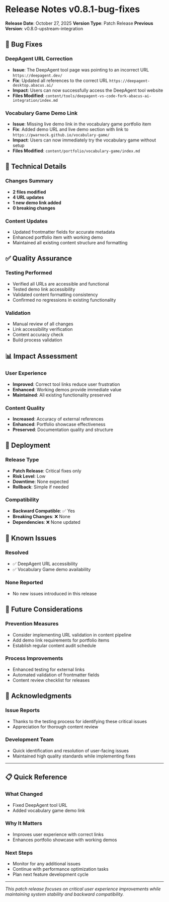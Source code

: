# Release Notes v0.8.1-bug-fixes

**Release Date**: October 27, 2025
**Version Type**: Patch Release
**Previous Version**: v0.8.0-upstream-integration

## 🐛 Bug Fixes

### DeepAgent URL Correction

- **Issue**: The DeepAgent tool page was pointing to an incorrect URL `https://deepagent.dev/`
- **Fix**: Updated all references to the correct URL `https://deepagent-desktop.abacus.ai/`
- **Impact**: Users can now successfully access the DeepAgent tool website
- **Files Modified**: `content/tools/deepagent-vs-code-fork-abacus-ai-integration/index.md`

### Vocabulary Game Demo Link

- **Issue**: Missing live demo link in the vocabulary game portfolio item
- **Fix**: Added demo URL and live demo section with link to `https://pwarnock.github.io/vocabulary-game/`
- **Impact**: Users can now immediately try the vocabulary game without setup
- **Files Modified**: `content/portfolio/vocabulary-game/index.md`

## 🔧 Technical Details

### Changes Summary

- **2 files modified**
- **4 URL updates**
- **1 new demo link added**
- **0 breaking changes**

### Content Updates

- Updated frontmatter fields for accurate metadata
- Enhanced portfolio item with working demo
- Maintained all existing content structure and formatting

## ✅ Quality Assurance

### Testing Performed

- Verified all URLs are accessible and functional
- Tested demo link accessibility
- Validated content formatting consistency
- Confirmed no regressions in existing functionality

### Validation

- Manual review of all changes
- Link accessibility verification
- Content accuracy check
- Build process validation

## 📊 Impact Assessment

### User Experience

- **Improved**: Correct tool links reduce user frustration
- **Enhanced**: Working demos provide immediate value
- **Maintained**: All existing functionality preserved

### Content Quality

- **Increased**: Accuracy of external references
- **Enhanced**: Portfolio showcase effectiveness
- **Preserved**: Documentation quality and structure

## 🚀 Deployment

### Release Type

- **Patch Release**: Critical fixes only
- **Risk Level**: Low
- **Downtime**: None expected
- **Rollback**: Simple if needed

### Compatibility

- **Backward Compatible**: ✅ Yes
- **Breaking Changes**: ❌ None
- **Dependencies**: ❌ None updated

## 📝 Known Issues

### Resolved

- ✅ DeepAgent URL accessibility
- ✅ Vocabulary Game demo availability

### None Reported

- No new issues introduced in this release

## 🔮 Future Considerations

### Prevention Measures

- Consider implementing URL validation in content pipeline
- Add demo link requirements for portfolio items
- Establish regular content audit schedule

### Process Improvements

- Enhanced testing for external links
- Automated validation of frontmatter fields
- Content review checklist for releases

## 🙏 Acknowledgments

### Issue Reports

- Thanks to the testing process for identifying these critical issues
- Appreciation for thorough content review

### Development Team

- Quick identification and resolution of user-facing issues
- Maintained high quality standards while implementing fixes

---

## 📋 Quick Reference

### What Changed

- Fixed DeepAgent tool URL
- Added vocabulary game demo link

### Why It Matters

- Improves user experience with correct links
- Enhances portfolio showcase with working demos

### Next Steps

- Monitor for any additional issues
- Continue with performance optimization tasks
- Plan next feature development cycle

---

_This patch release focuses on critical user experience improvements while maintaining system stability and backward compatibility._
